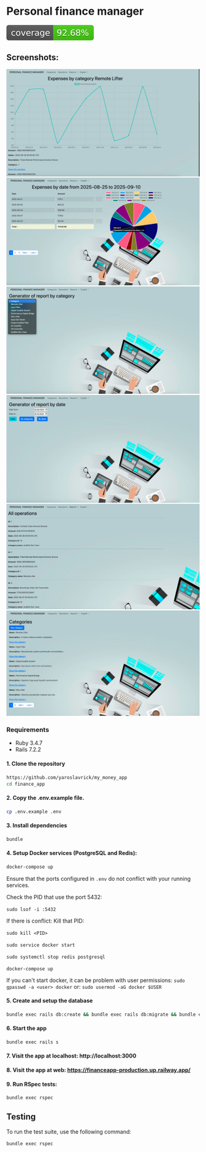 # Personal finance manager
[![Coverage](badge.svg)](https://github.com/yaroslavrick/my_money_app)

## Screenshots:

![Charts by category page](public/screenshots/by_category_chart.png)
![Charts by date page](public/screenshots/by_date_chart.png)
![Report by category generator page](public/screenshots/report_by_category_generator_page.png.png)
![Report by category generator page](public/screenshots/report_by_date_generator_page.png)
![Operations page](public/screenshots/operations_page.png)
![Categories page](public/screenshots/categories_page.png)

### Requirements

- Ruby 3.4.7
- Rails 7.2.2

#### 1. Clone the repository

```zsh
https://github.com/yaroslavrick/my_money_app
cd finance_app
```

#### 2. Copy the .env.example file.

```zsh
cp .env.example .env
```

#### 3. Install dependencies

```zsh
bundle
```

#### 4. Setup Docker services (PostgreSQL and Redis):

```zsh
docker-compose up
```

Ensure that the ports configured in `.env` do not conflict with your running services.

Check the PID that use the port 5432:

`sudo lsof -i :5432`

If there is conflict:
Kill that PID:

`sudo kill <PID>`

`sudo service docker start`

`sudo systemctl stop redis postgresql`

`docker-compose up`

If you can't start docker, it can be problem with user permissions:
`sudo gpasswd -a <user> docker`
or:
`sudo usermod -aG docker $USER`

#### 5. Create and setup the database

```zsh
bundle exec rails db:create && bundle exec rails db:migrate && bundle exec rails db:seed
```

#### 6. Start the app

```zsh
bundle exec rails s
```

#### 7. Visit the app at localhost: http://localhost:3000

#### 8. Visit the app at web: https://financeapp-production.up.railway.app/

#### 9. Run RSpec tests:

```zsh
bundle exec rspec
```

## Testing

To run the test suite, use the following command:

```bash
bundle exec rspec
```
